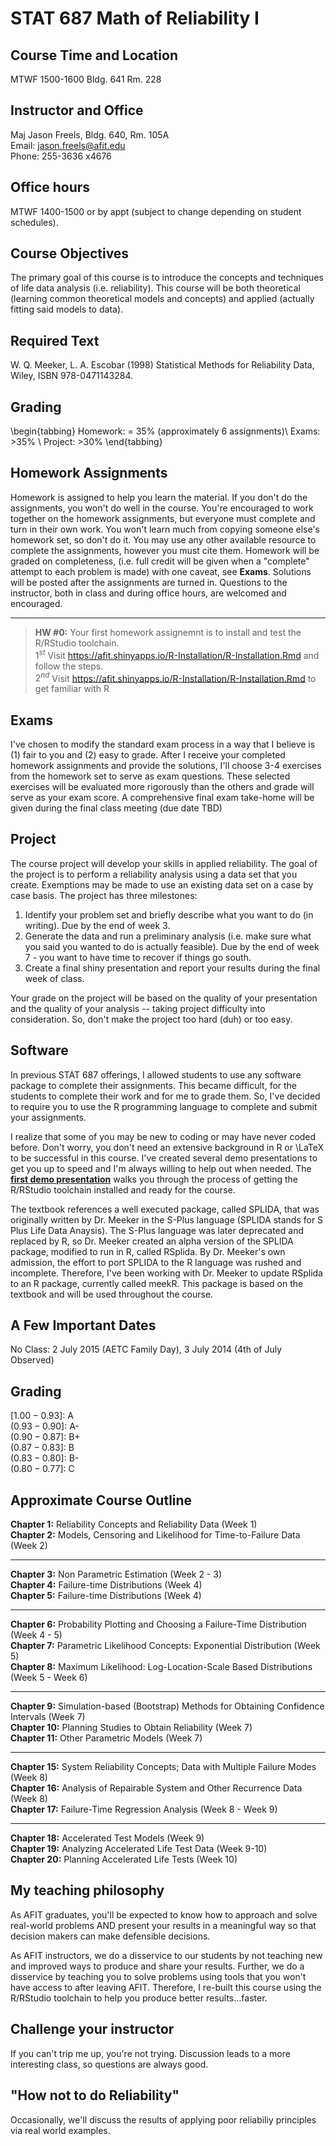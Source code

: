 # STAT 687 Math of Reliability I

## Course Time and Location
MTWF 1500-1600 Bldg. 641 Rm. 228

## Instructor and Office
Maj Jason Freels, Bldg. 640, Rm. 105A\
Email: <jason.freels@afit.edu>\
Phone: 255-3636 x4676

## Office hours
MTWF 1400-1500 or by appt (subject to change depending on student schedules).

## Course Objectives
The primary goal of this course is to introduce the concepts and techniques of life data analysis (i.e. reliability).  This course will be both theoretical (learning common theoretical models and concepts) and applied (actually fitting said models to data). 

## Required Text
W. Q. Meeker, L. A. Escobar (1998) Statistical Methods for Reliability Data, Wiley, ISBN 978-0471143284.  

## Grading
\begin{tabbing}
Homework:          \= 35\% (approximately 6 assignments)\\
Exams: \>35\% \\
Project: \>30\% 
\end{tabbing}

## Homework Assignments
Homework is assigned to help you learn the material.  If you don't do the assignments, you won't do well in the course.  You're encouraged to work together on the homework assignments, but everyone must complete and turn in their own work.  You won't learn much from copying someone else's homework set, so don't do it.  You may use any other available resource to complete the assignments, however you must cite them.  Homework will be graded on completeness, (i.e. full credit will be given when a "complete" attempt to each problem is made) with one caveat, see __Exams__.  Solutions will be posted after the assignments are turned in.  Questions to the instructor, both in class and during office hours, are welcomed and encouraged.
****

> __HW #0:__ Your first homework assignemnt is to install and test the R/RStudio toolchain.\
$1^{st}$ Visit <https://afit.shinyapps.io/R-Installation/R-Installation.Rmd> and follow the steps.\
$2^{nd}$ Visit <https://afit.shinyapps.io/R-Installation/R-Installation.Rmd> to get familiar with R

## Exams
I've chosen to modify the standard exam process in a way that I believe is (1) fair to you and (2) easy to grade.  After I receive your completed homework assignments and provide the solutions, I'll choose 3-4 exercises from the homework set to serve as exam questions.  These selected exercises will be evaluated more rigorously than the others and grade will serve as your exam score.  A comprehensive final exam take-home will be given during the final class meeting (due date TBD)

## Project
The course project will develop your skills in applied reliability.  The goal of the project is to perform a reliability analysis using a data set that you create.  Exemptions may be made to use an existing data set on a case by case basis.  The project has three milestones:

1) Identify your problem set and briefly describe what you want to do (in writing).  Due by the end of week 3.
2) Generate the data and run a preliminary analysis (i.e. make sure what you said you wanted to do is actually feasible).  Due by the end of week 7 - you want to have time to recover if things go south.
3) Create a final shiny presentation and report your results during the final week of class.

Your grade on the project will be based on the quality of your presentation and the quality of your analysis -- taking project difficulty into consideration.  So, don't make the project too hard (duh) or too easy. 

## Software
In previous STAT 687 offerings, I allowed students to use any software package to complete their assignments.  This became difficult, for the students to complete their work and for me to grade them.  So, I've decided to require you to use the R programming language to complete and submit your assignments.

I realize that some of you may be new to coding or may have never coded before. Don't worry, you don't need an extensive background in R or \LaTeX to be successful in this course.  I've created several demo presentations to get you up to speed and I'm always willing to help out when needed.  The __[first demo presentation](https://afit.shinyapps.io/R-Installation/R-Installation.Rmd)__ walks you through the process of getting the R/RStudio toolchain installed and ready for the course. 

The textbook references a well executed package, called SPLIDA, that was originally written by Dr. Meeker in the S-Plus language (SPLIDA stands for S Plus Life Data Anaysis).  The S-Plus language was later deprecated and replaced by R, so Dr. Meeker created an alpha version of the SPLIDA package, modified to run in R, called RSplida.  By Dr. Meeker's own admission, the effort to port SPLIDA to the R language was rushed and incomplete.  Therefore, I've been working with Dr. Meeker to update RSplida to an R package, currently called meekR.  This package is based on the textbook and will be used throughout the course.

## A Few Important Dates
No Class:   2 July 2015 (AETC Family Day), 3 July 2014 (4th of July Observed) 

## Grading
$[1.00 - 0.93]$: A\
$(0.93 - 0.90]$: A-\
$(0.90 - 0.87]$: B+\
$(0.87 - 0.83]$: B\
$(0.83 - 0.80]$: B-\
$(0.80 - 0.77]$: C

## Approximate Course Outline
__Chapter  1:__ Reliability Concepts and Reliability Data (Week 1)\
__Chapter  2:__ Models, Censoring and Likelihood for Time-to-Failure Data (Week 2)

* * * * 

__Chapter  3:__ Non Parametric Estimation (Week 2 - 3)\
__Chapter  4:__ Failure-time Distributions (Week 4)\
__Chapter  5:__ Failure-time Distributions (Week 4)

* * * *

__Chapter  6:__ Probability Plotting and Choosing a Failure-Time Distribution (Week 4 - 5)\
__Chapter  7:__ Parametric Likelihood Concepts: Exponential Distribution (Week 5)\
__Chapter  8:__ Maximum Likelihood: Log-Location-Scale Based Distributions (Week 5 - Week 6)

* * * *

__Chapter  9:__ Simulation-based (Bootstrap) Methods for Obtaining Confidence Intervals (Week 7)\
__Chapter 10:__ Planning Studies to Obtain Reliability (Week 7)\
__Chapter 11:__ Other Parametric Models (Week 7)

* * * *

__Chapter 15:__ System Reliability Concepts; Data with Multiple Failure Modes (Week 8)\
__Chapter 16:__ Analysis of Repairable System and Other Recurrence Data (Week 8)\
__Chapter 17:__ Failure-Time Regression Analysis (Week 8 - Week 9)

* * * *

__Chapter 18:__ Accelerated Test Models (Week 9)\
__Chapter 19:__ Analyzing Accelerated Life Test Data (Week 9-10)\
__Chapter 20:__ Planning Accelerated Life Tests (Week 10)

## My teaching philosophy

As AFIT graduates, you'll be expected to know how to approach and solve real-world problems AND present your results in a meaningful way so that decision makers can make defensible decisions.  

As AFIT instructors, we do a disservice to our students by not teaching new and improved ways to produce and share your results.  Further, we do a disservice by teaching you to solve problems using tools that you won't have access to after leaving AFIT.  Therefore, I re-built this course using the R/RStudio toolchain to help you produce better results...faster.

## Challenge your instructor
If you can't trip me up, you're not trying.  Discussion leads to a more interesting class, so questions are always good.

## "How not to do Reliability"
Occasionally, we'll discuss the results of applying poor reliabiliy principles via real world examples.
